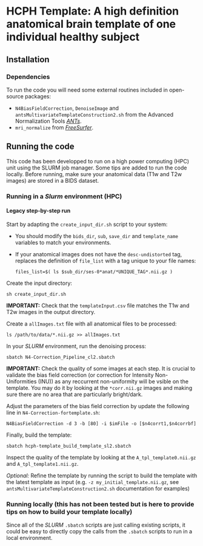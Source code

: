 # HCPH Template: A high definition anatomical brain template of one individual healthy subject

## Installation

### Dependencies

To run the code you will need some external routines included in open-source packages:
- `N4BiasFieldCorrection`, `DenoiseImage` and `antsMultivariateTemplateConstruction2.sh` from the Advanced Normalization Tools [*ANTs*](https://github.com/ANTsX/ANTs).
- `mri_normalize` from [*FreeSurfer*](https://surfer.nmr.mgh.harvard.edu/fswiki/mri_normalize).

## Running the code

This code has been developped to run on a high power computing (HPC) unit using the SLURM job manager.
Some tips are added to run the code locally.
Before running, make sure your anatomical data (T1w and T2w images) are stored in a BIDS dataset.

### Running in a *Slurm* environment (HPC)

#### Legacy step-by-step run

Start by adapting the `create_input_dir.sh` script to your system:
    
- You should modify the `bids_dir`, `sub`, `save_dir` and `template_name` variables to match your environments.

- If your anatomical images does not have the `desc-undistorted` tag, replaces the definition of `file_list` with a tag unique to your file names:
    
    ``` shell
    files_list=$( ls $sub_dir/ses-0*anat/*UNIQUE_TAG*.nii.gz )
    ```

Create the input directory:
``` shell
sh create_input_dir.sh
```

**IMPORTANT:** Check that the `templateInput.csv` file matches the T1w and T2w images in the output directory.

Create a `allImages.txt` file with all anatomical files to be processed:

```shell
ls /path/to/data/*.nii.gz >> allImages.txt
```

In your *SLURM* environment, run the denoising process:
``` shell
sbatch N4-Correction_Pipeline_cl2.sbatch
```

**IMPORTANT:** Check the quality of some images at each step.
It is crucial to validate the bias field correction (or correction for Intensity Non-Uniformities (INU)) as any reccurrent non-uniformity will be vsible on the template.
You may do it by looking at the `*corr.nii.gz` images and making sure there are no area that are particularly bright/dark.

Adjust the parameters of the bias field correction by update the following line in `N4-Correction-fortemplate.sh`:
``` shell
N4BiasFieldCorrection -d 3 -b [80] -i $imFile -o [$n4corrt1,$n4corrbf]
```

Finally, build the template:
``` shell
sbatch hcph-template_build_template_sl2.sbatch
```

Inspect the quality of the template by looking at the `A_tpl_template0.nii.gz` and `A_tpl_template1.nii.gz`.

*Optional:* Refine the template by running the script to build the template with the latest template as input (e.g. `-z my_initial_template.nii.gz`, see `antsMultivariateTemplateConstruction2.sh` documentation for examples)

### Running locally (this has not been tested but is here to provide tips on how to build your template locally)

Since all of the *SLURM* `.sbatch` scripts are just calling existing scripts, it could be easy to directly copy the calls from the `.sbatch` scripts to run in a local environment.